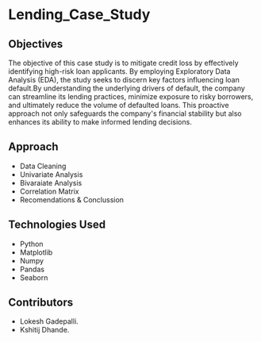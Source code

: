 # Lending_Case_Study

## Objectives
The objective of this case study is to mitigate credit loss by effectively identifying high-risk loan applicants. By employing Exploratory Data Analysis (EDA), the study seeks to discern key factors influencing loan default.By understanding the underlying drivers of default, the company can streamline its lending practices, minimize exposure to risky borrowers, and ultimately reduce the volume of defaulted loans. This proactive approach not only safeguards the company's financial stability but also enhances its ability to make informed lending decisions.
## Approach
* Data Cleaning
* Univariate Analysis
* Bivaraiate Analysis
* Correlation Matrix
* Recomendations & Conclussion
 ## Technologies Used
* Python 
* Matplotlib 
* Numpy 
* Pandas 
* Seaborn 
## Contributors
* Lokesh Gadepalli.
* Kshitij Dhande.
